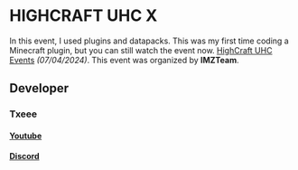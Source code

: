 # HIGHCRAFT UHC X
In this event, I used plugins and datapacks. This was my first time coding a Minecraft plugin, but you can still watch the event now. [HighCraft UHC Events](https://www.youtube.com/watch?v=mTxVEs5lsmY) *(07/04/2024)*. This event was organized by **IMZTeam**.

## Developer
### Txeee
#### [Youtube](https://www.youtube.com/@TaeKunGzZ)
#### [Discord](https://discord.gg/vUU9jCampF)
